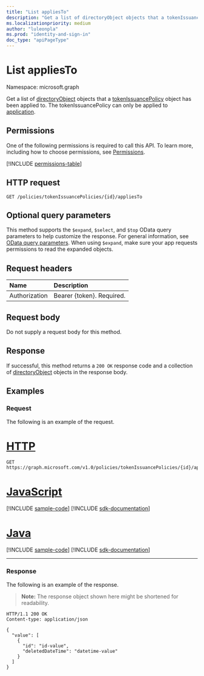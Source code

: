 ```yaml
---
title: "List appliesTo"
description: "Get a list of directoryObject objects that a tokenIssuancePolicy object has been applied to."
ms.localizationpriority: medium
author: "luleonpla"
ms.prod: "identity-and-sign-in"
doc_type: "apiPageType"
---
```


# List appliesTo

Namespace: microsoft.graph



Get a list of [directoryObject](../resources/directoryObject.md) objects that a [tokenIssuancePolicy](../resources/tokenissuancepolicy.md) object has been applied to. The tokenIssuancePolicy can only be applied to [application](../resources/application.md).

## Permissions

One of the following permissions is required to call this API. To learn more, including how to choose permissions, see [Permissions](/graph/permissions-reference).

<!-- { "blockType": "permissions", "name": "tokenissuancepolicy_list_appliesto" } -->
[!INCLUDE [permissions-table](../includes/permissions/tokenissuancepolicy-list-appliesto-permissions.md)]

## HTTP request

<!-- { "blockType": "ignored" } -->

```http
GET /policies/tokenIssuancePolicies/{id}/appliesTo
```

## Optional query parameters

This method supports the `$expand`, `$select`, and `$top` OData query parameters to help customize the response. For general information, see [OData query parameters](/graph/query-parameters). When using `$expand`, make sure your app requests permissions to read the expanded objects.

## Request headers

| Name      |Description|
|:----------|:----------|
| Authorization | Bearer {token}. Required. |

## Request body

Do not supply a request body for this method.

## Response

If successful, this method returns a `200 OK` response code and a collection of [directoryObject](../resources/directoryobject.md) objects in the response body.

## Examples

### Request

The following is an example of the request.

# [HTTP](#tab/http)
<!-- {
  "blockType": "request",
  "name": "get_appliesto_3"
}-->

```msgraph-interactive
GET https://graph.microsoft.com/v1.0/policies/tokenIssuancePolicies/{id}/appliesTo
```

# [JavaScript](#tab/javascript)
[!INCLUDE [sample-code](../includes/snippets/javascript/get-appliesto-3-javascript-snippets.md)]
[!INCLUDE [sdk-documentation](../includes/snippets/snippets-sdk-documentation-link.md)]

# [Java](#tab/java)
[!INCLUDE [sample-code](../includes/snippets/java/get-appliesto-3-java-snippets.md)]
[!INCLUDE [sdk-documentation](../includes/snippets/snippets-sdk-documentation-link.md)]

---

### Response

The following is an example of the response.

> **Note:** The response object shown here might be shortened for readability.

<!-- {
  "blockType": "response",
  "truncated": true,
  "@odata.type": "microsoft.graph.directoryObject",
  "isCollection": true
} -->

```http
HTTP/1.1 200 OK
Content-type: application/json

{
  "value": [
    {
      "id": "id-value",
      "deletedDateTime": "datetime-value"
    }
  ]
}
```

<!-- uuid: 16cd6b66-4b1a-43a1-adaf-3a886856ed98
2019-02-04 14:57:30 UTC -->
<!-- {
  "type": "#page.annotation",
  "description": "List appliesTo",
  "keywords": "",
  "section": "documentation",
  "tocPath": ""
}-->

